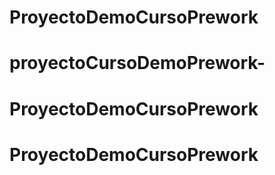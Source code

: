 # ProyectoDemoCursoPrework
# proyectoCursoDemoPrework-
# ProyectoDemoCursoPrework
# ProyectoDemoCursoPrework
